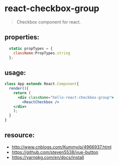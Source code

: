 # react-checkbox-group
> Checkbox component for react.


## properties:
```javascript
  static propTypes = {
    className:PropTypes.string
  };
```

## usage:
```jsx
class App extends React.Component{
  render(){
    return (
      <div className="hello-react-checkbox-group">
        <ReactCheckbox />
    </div>
    );
  }
}
```



## resource:
+ http://www.cnblogs.com/Kummy/p/4966937.html
+ https://github.com/steven5538/vue-button
+ https://yarnpkg.com/en/docs/install

